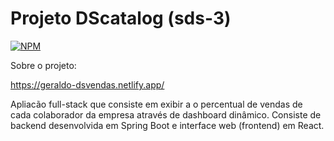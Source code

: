 # Projeto DScatalog (sds-3)
[![NPM](https://img.shields.io/npm/l/react)](https://github.com/Geraldo-git/projeto-sds3/blob/main/LICENSE)

Sobre o projeto:

https://geraldo-dsvendas.netlify.app/

Apliacão full-stack que consiste em exibir a o percentual de vendas de cada colaborador da empresa através de dashboard dinâmico. Consiste de backend desenvolvida em Spring Boot e interface web (frontend) em React.
